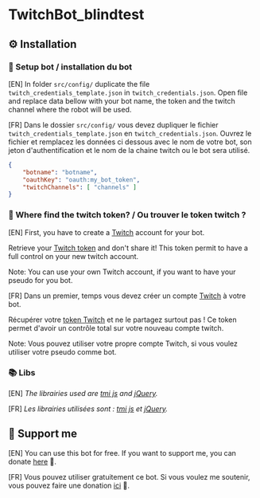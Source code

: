 # TwitchBot_blindtest

## ⚙ Installation

### 📝 Setup bot / installation du bot
[EN] In folder ``src/config/`` duplicate the file ``twitch_credentials_template.json`` in ``twitch_credentials.json``. Open file and replace data bellow with your bot name, the token and the twitch channel where the robot will be used.

[FR] Dans le dossier ``src/config/`` vous devez dupliquer le fichier ``twitch_credentials_template.json`` en ``twitch_credentials.json``. Ouvrez le fichier et remplacez les données ci dessous avec le nom de votre bot, son jeton d'authentification et le nom de la chaine twitch ou le bot sera utilisé.

```json
{
    "botname": "botname",
    "oauthKey": "oauth:my_bot_token",
    "twitchChannels": [ "channels" ]
}
```

### 🔏 Where find the twitch token? / Ou trouver le token twitch ?
[EN] First, you have to create a [Twitch](https://www.twitch.tv/) account for your bot.

Retrieve your [Twitch token](https://twitchapps.com/tmi/) and don't share it! This token permit to have a full control on your new twitch account.

Note: You can use your own Twitch account, if you want to have your pseudo for you bot.

[FR] Dans un premier, temps vous devez créer un compte [Twitch](https://twitch.tv) à votre bot.

Récupérer votre [token Twitch](https://twitchapps.com/tmi/) et ne le partagez surtout pas ! Ce token permet d'avoir un contrôle total sur votre nouveau compte twitch.

Note: Vous pouvez utiliser votre propre compte Twitch, si vous voulez utiliser votre pseudo comme bot.


### 📚 Libs
[EN] _The librairies used are [tmi js](https://tmijs.com/) and [jQuery](https://jquery.com/)._

[FR] _Les librairies utilisées sont : [tmi js](https://tmijs.com/) et [jQuery](https://jquery.com/)._

## 🙏 Support me
[EN] You can use this bot for free. If you want to support me, you can donate [here](https://www.paypal.me/lucasdionisi) 🤩.

[FR] Vous pouvez utiliser gratuitement ce bot. Si vous voulez me soutenir, vous pouvez faire une donation [ici](https://www.paypal.me/lucasdionisi) 🤩.
